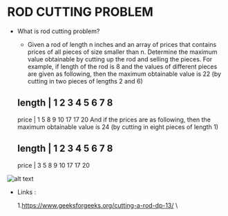 
# ROD CUTTING PROBLEM

* What is rod cutting problem? 
   
    * Given a rod of length n inches and an array of prices that contains prices of all pieces of size smaller than n. Determine the maximum value obtainable by cutting up the rod and selling the pieces. For example, if length of the rod is 8 and the values of different pieces are given as following, then the maximum obtainable value is 22 (by cutting in two pieces of lengths 2 and 6)


	length   | 1   2   3   4   5   6   7   8  
	--------------------------------------------
	price    | 1   5   8   9  10  17  17  20
	And if the prices are as following, then the maximum obtainable value is 24 (by cutting in eight pieces of length 1)

	length   | 1   2   3   4   5   6   7   8  
	--------------------------------------------
	price    | 3   5   8   9  10  17  17  20

 ![alt text](https://cdn-images-1.medium.com/max/1250/1*b7bv3tR9kUrcVtvWeXFv4A.png)
 
 
 * Links :
   
   1.https://www.geeksforgeeks.org/cutting-a-rod-dp-13/ \

   
   



